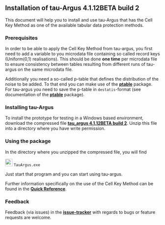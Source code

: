 ## Installation of tau-Argus 4.1.12BETA build 2

This document will help you to install and use tau-Argus that has the Cell Key Method as one of the available tabular data protection methods.

### Prerequisites
In order to be able to apply the Cell Key Method from tau-argus, you first need to add a variable to you microdata file containing so called record keys (Uniform(0,1) realisations). This should be done **one time** per microdata file to ensure consistency between tables resulting from different runs of tau-argus on the same microdata file.

Additionally you need a so-called p-table that defines the distribution of the noise to be added. To that end you can make use of the [**ptable**](https://github.com/sdcTools/ptable) package. For tau-argus you need to save the p-table in `destatis`-format (see documentation of the [**ptable**](https://github.com/sdcTools/ptable) package).

### Installing tau-Argus
To install the prototype for testing in a Windows based environment, download the compressed file [**tau_argus 4.1.12BETA build 2**](https://github.com/sdcTools/tauargus/releases/download/4.1.12_BETA_build2/TauArgus4.1.12BETA_build2.zip). Unzip this file into a directory where you have write permission. 

### Using the package
In the directory where you unzipped the compressed file, you will find 

<img src="https://github.com/sdcTools/tauargus/blob/master/src/tauargus/resources/Tau32.png" height="24"> `TauArgus.exe` 

Just start that program and you can start using tau-argus.

Further information specifically on the use of the Cell Key Method can be found in the [**Quick Reference**](https://github.com/sdcTools/tauargus/releases/download/4.1.12_BETA_build2/QuickReferenceCKM4.1.12.3.pdf).

### Feedback
Feedback (via issues) in the [**issue-tracker**](https://github.com/sdcTools/UserSupport/issues) with regards to bugs or feature requests are welcome.
